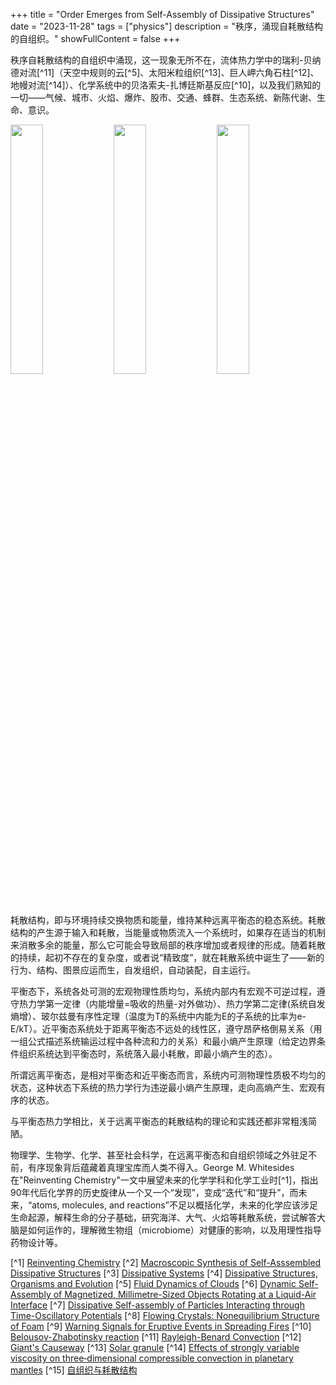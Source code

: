 +++
title = "Order Emerges from Self-Assembly of Dissipative Structures"
date = "2023-11-28"
tags = ["physics"]
description = "秩序，涌现自耗散结构的自组织。"
showFullContent = false
+++

秩序自耗散结构的自组织中涌现，这一现象无所不在，流体热力学中的瑞利-贝纳德对流[^11]（天空中规则的云[^5]、太阳米粒组织[^13]、巨人岬六角石柱[^12]、地幔对流[^14]）、化学系统中的贝洛索夫-扎博廷斯基反应[^10]，以及我们熟知的一切——气候、城市、火焰、爆炸、股市、交通、蜂群、生态系统、新陈代谢、生命、意识。

<p float="left">
  <img src="https://cmbbq.github.io/img/cloud.png" width="32%" />
  <img src="https://cmbbq.github.io/img/sun.png" width="32%" /> 
  <img src="https://cmbbq.github.io/img/stone.webp" width="32%" />
</p>

耗散结构，即与环境持续交换物质和能量，维持某种远离平衡态的稳态系统。耗散结构的产生源于输入和耗散，当能量或物质流入一个系统时，如果存在适当的机制来消散多余的能量，那么它可能会导致局部的秩序增加或者规律的形成。随着耗散的持续，起初不存在的复杂度，或者说“精致度”，就在耗散系统中诞生了——新的行为、结构、图景应运而生，自发组织，自动装配，自主运行。

平衡态下，系统各处可测的宏观物理性质均匀，系统内部内有宏观不可逆过程，遵守热力学第一定律（内能增量=吸收的热量-对外做功）、热力学第二定律(系统自发熵增）、玻尔兹曼有序性定理（温度为T的系统中内能为E的子系统的比率为e-E/kT）。近平衡态系统处于距离平衡态不远处的线性区，遵守昂萨格倒易关系（用一组公式描述系统输运过程中各种流和力的关系）和最小熵产生原理（给定边界条件组织系统达到平衡态时，系统落入最小耗散，即最小熵产生的态）。

所谓远离平衡态，是相对平衡态和近平衡态而言，系统内可测物理性质极不均匀的状态，这种状态下系统的热力学行为违逆最小熵产生原理，走向高熵产生、宏观有序的状态。

与平衡态热力学相比，关于远离平衡态的耗散结构的理论和实践还都非常粗浅简陋。

物理学、生物学、化学、甚至社会科学，在远离平衡态和自组织领域之外驻足不前，有序现象背后蕴藏着真理宝库而人类不得入。George M. Whitesides在"Reinventing Chemistry"一文中展望未来的化学学科和化学工业时[^1]，指出90年代后化学界的历史旋律从一个又一个“发现”，变成“迭代”和“提升”，而未来，“atoms, molecules, and reactions”不足以概括化学，未来的化学应该涉足生命起源，解释生命的分子基础，研究海洋、大气、火焰等耗散系统，尝试解答大脑是如何运作的，理解微生物组（microbiome）对健康的影响，以及用理性指导药物设计等。

[^1] [Reinventing Chemistry](https://gmwgroup.harvard.edu/sites/projects.iq.harvard.edu/files/gmwgroup/files/1241_0.pdf)
[^2] [Macroscopic Synthesis of Self-Asssembled Dissipative Structures](https://gmwgroup.harvard.edu/sites/projects.iq.harvard.edu/files/gmwgroup/files/752.pdf)
[^3] [Dissipative Systems](https://gmwgroup.harvard.edu/dissipative-systems)
[^4] [Dissipative Structures, Organisms and Evolution](https://www.ncbi.nlm.nih.gov/pmc/articles/PMC7712552/)
[^5] [Fluid Dynamics of Clouds](https://physics.aps.org/articles/v15/s67)
[^6] [Dynamic Self-Assembly of Magnetized, Millimetre-Sized Objects Rotating at a Liquid-Air Interface](https://gmwgroup.harvard.edu/sites/projects.iq.harvard.edu/files/gmwgroup/files/714.pdf)
[^7] [Dissipative Self-assembly of Particles Interacting through Time-Oscillatory Potentials](https://www.pnas.org/doi/10.1073/pnas.1406122111)
[^8] [Flowing Crystals: Nonequilibrium Structure of Foam](https://gmwgroup.harvard.edu/sites/projects.iq.harvard.edu/files/965.pdf)
[^9] [Warning Signals for Eruptive Events in Spreading Fires](https://gmwgroup.harvard.edu/sites/projects.iq.harvard.edu/files/gmwgroup/files/1246_0.pdf)
[^10] [Belousov-Zhabotinsky reaction](http://www.scholarpedia.org/article/Belousov-Zhabotinsky_reaction)
[^11] [Rayleigh-Benard Convection](https://web.archive.org/web/19980713081332/http://wessex.ucsd.edu/alp/rb.html)
[^12] [Giant's Causeway](https://en.wikipedia.org/wiki/Giant%27s_Causeway)
[^13] [Solar granule](https://en.wikipedia.org/wiki/Solar_granule)
[^14] [Effects of strongly variable viscosity on three‐dimensional compressible convection in planetary mantles](http://jupiter.ethz.ch/~pjt/papers/Tackley1996JGR_VarVisc.pdf)
[^15] [自组织与耗散结构](https://sass.usst.edu.cn/2021/1021/c12540a256826/page.htm) 